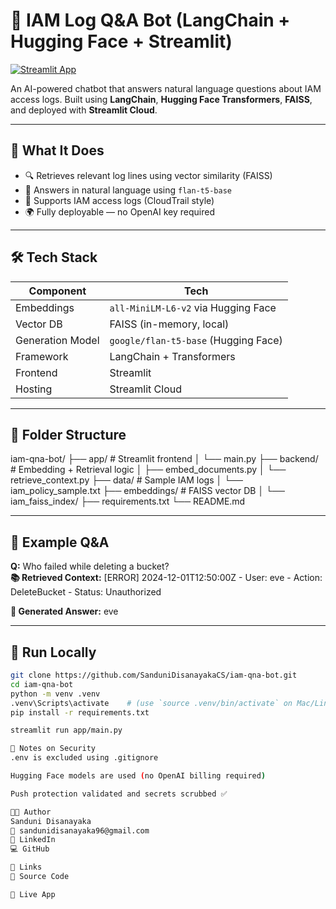 # 💬 IAM Log Q&A Bot (LangChain + Hugging Face + Streamlit)

[![Streamlit App](https://img.shields.io/badge/🚀_Live_App-Click_to_View-green?logo=streamlit)](https://iam-qna-bot-version2.streamlit.app)

An AI-powered chatbot that answers natural language questions about IAM access logs. Built using **LangChain**, **Hugging Face Transformers**, **FAISS**, and deployed with **Streamlit Cloud**.

---

## 🧠 What It Does

- 🔍 Retrieves relevant log lines using vector similarity (FAISS)
- 🤖 Answers in natural language using `flan-t5-base`
- 🧾 Supports IAM access logs (CloudTrail style)
- 🌍 Fully deployable — no OpenAI key required

---

## 🛠 Tech Stack

| Component           | Tech                          |
|---------------------|-------------------------------|
| Embeddings          | `all-MiniLM-L6-v2` via Hugging Face  
| Vector DB           | FAISS (in-memory, local)  
| Generation Model    | `google/flan-t5-base` (Hugging Face)  
| Framework           | LangChain + Transformers  
| Frontend            | Streamlit  
| Hosting             | Streamlit Cloud  

---

## 📂 Folder Structure

iam-qna-bot/ ├── app/ # Streamlit frontend │ └── main.py ├── backend/ # Embedding + Retrieval logic │ ├── embed_documents.py │ └── retrieve_context.py ├── data/ # Sample IAM logs │ └── iam_policy_sample.txt ├── embeddings/ # FAISS vector DB │ └── iam_faiss_index/ ├── requirements.txt └── README.md


---

## 🧪 Example Q&A

**Q:** Who failed while deleting a bucket?  
**📚 Retrieved Context:**
[ERROR] 2024-12-01T12:50:00Z - User: eve - Action: DeleteBucket - Status: Unauthorized


**💬 Generated Answer:**
eve


---

## 🚀 Run Locally

```bash
git clone https://github.com/SanduniDisanayakaCS/iam-qna-bot.git
cd iam-qna-bot
python -m venv .venv
.venv\Scripts\activate    # (use `source .venv/bin/activate` on Mac/Linux)
pip install -r requirements.txt

streamlit run app/main.py

🔐 Notes on Security
.env is excluded using .gitignore

Hugging Face models are used (no OpenAI billing required)

Push protection validated and secrets scrubbed ✅

👩‍💻 Author
Sanduni Disanayaka
📧 sandunidisanayaka96@gmail.com
🔗 LinkedIn
💻 GitHub

🔗 Links
🧠 Source Code

🚀 Live App


